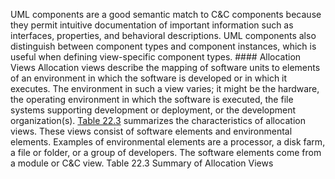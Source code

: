 UML components are a good semantic match to C&C components because they permit intuitive documentation of important information such as interfaces, properties, and behavioral descriptions. UML components also distinguish between component types and component instances, which is useful when defining view-specific component types. #### Allocation Views Allocation views describe the mapping of software units to elements of an environment in which the software is developed or in which it executes. The environment in such a view varies; it might be the hardware, the operating environment in which the software is executed, the file systems supporting development or deployment, or the development organization(s). [Table 22.3](ch22.xhtml#ch22tab03) summarizes the characteristics of allocation views. These views consist of software elements and environmental elements. Examples of environmental elements are a processor, a disk farm, a file or folder, or a group of developers. The software elements come from a module or C&C view. Table 22.3 Summary of Allocation Views